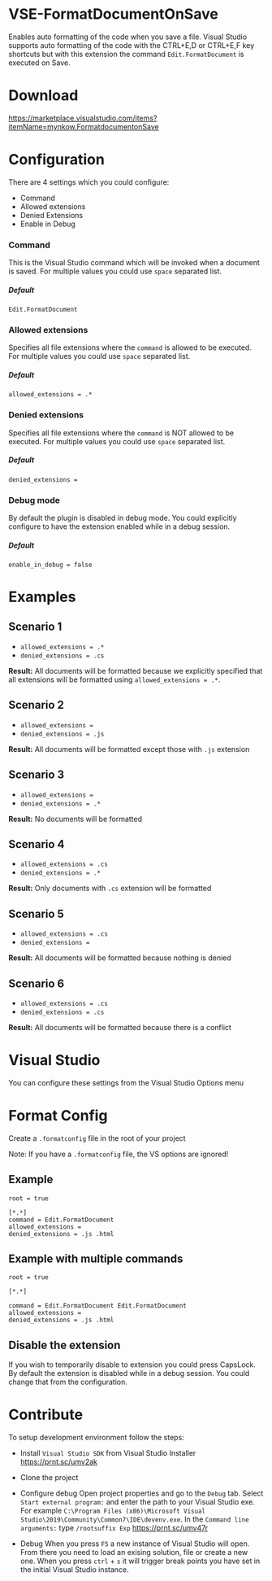VSE-FormatDocumentOnSave
========================
Enables auto formatting of the code when you save a file. Visual Studio supports auto formatting of the code with the CTRL+E,D or CTRL+E,F key shortcuts but with this extension the command `Edit.FormatDocument` is executed on Save.

# Download
https://marketplace.visualstudio.com/items?itemName=mynkow.FormatdocumentonSave

# Configuration
There are 4 settings which you could configure:
* Command
* Allowed extensions
* Denied Extensions
* Enable in Debug

### Command
This is the Visual Studio command which will be invoked when a document is saved. For multiple values you could use `space` separated list.
##### Default
`Edit.FormatDocument`

### Allowed extensions
Specifies all file extensions where the `command` is allowed to be executed. For multiple values you could use `space` separated list.
##### Default
`allowed_extensions = .*`

### Denied extensions
Specifies all file extensions where the `command` is NOT allowed to be executed. For multiple values you could use `space` separated list.
##### Default
`denied_extensions = `

### Debug mode
By default the plugin is disabled in debug mode. You could explicitly configure to have the extension enabled while in a debug session.
##### Default
`enable_in_debug = false`

# Examples
## Scenario 1
- `allowed_extensions = .*`
- `denied_extensions = .cs` 

**Result:** All documents will be formatted because we explicitly specified that all extensions will be formatted using `allowed_extensions = .*`.

## Scenario 2
- `allowed_extensions = `
- `denied_extensions = .js` 

**Result:** All documents will be formatted except those with `.js` extension

## Scenario 3
- `allowed_extensions = `
- `denied_extensions = .*` 

**Result:** No documents will be formatted

## Scenario 4
- `allowed_extensions = .cs`
- `denied_extensions = .*` 

**Result:** Only documents with `.cs` extension will be formatted

## Scenario 5
- `allowed_extensions = .cs`
- `denied_extensions =` 

**Result:** All documents will be formatted because nothing is denied

## Scenario 6
- `allowed_extensions = .cs`
- `denied_extensions = .cs` 

**Result:** All documents will be formatted because there is a conflict 

# Visual Studio
You can configure these settings from the Visual Studio Options menu

# Format Config

Create a `.formatconfig` file in the root of your project 

Note: If you have a `.formatconfig` file, the VS options are ignored!

## Example
```
root = true

[*.*]
command = Edit.FormatDocument
allowed_extensions = 
denied_extensions = .js .html
```

## Example with multiple commands
```
root = true

[*.*]

command = Edit.FormatDocument Edit.FormatDocument
allowed_extensions = 
denied_extensions = .js .html
```

## Disable the extension
If you wish to temporarily disable to extension you could press CapsLock.  
By default the extension is disabled while in a debug session. You could change that from the configuration.

# Contribute
To setup development environment follow the steps:

* Install `Visual Studio SDK` from Visual Studio Installer
https://prnt.sc/umv2ak

* Clone the project

* Configure debug 
Open project properties and go to the `Debug` tab. Select `Start external program:` and enter the path to your Visual Studio exe. For example `C:\Program Files (x86)\Microsoft Visual Studio\2019\Community\Common7\IDE\devenv.exe`. In the `Command line arguments:` type `/rootsuffix Exp`
https://prnt.sc/umv47r

* Debug
When you press `F5` a new instance of Visual Studio will open. From there you need to load an exising solution, file or create a new one. When you press `ctrl` + `s` it will trigger break points you have set in the initial Visual Studio instance.

